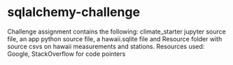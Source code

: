 # sqlalchemy-challenge
Challenge assignment contains the following: climate_starter jupyter source file, an app python source file, a hawaii.sqlite file and Resource folder with source csvs on hawaii measurements and stations. Resources used: Google, StackOverflow for code pointers
